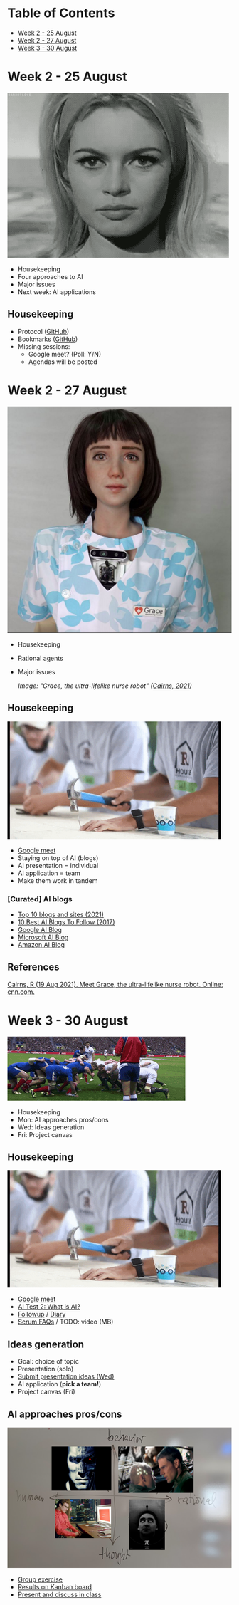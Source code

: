 
# Table of Contents

-   [Week 2 - 25 August](#org92431ef)
-   [Week 2 - 27 August](#org8b7e3e7)
-   [Week 3 - 30 August](#orgefe328c)



<a id="org92431ef"></a>

# Week 2 - 25 August

![img](./img/bardot.gif)

-   Housekeeping
-   Four approaches to AI
-   Major issues
-   Next week: AI applications


## Housekeeping

-   Protocol ([GitHub](https://github.com/birkenkrahe/ai482/blob/main/2_what_is_ai/protocol_23_aug.md))
-   Bookmarks ([GitHub](https://github.com/birkenkrahe/ai482/blob/main/bookmarks.md))
-   Missing sessions:
    -   Google meet? (Poll: Y/N)
    -   Agendas will be posted


<a id="org8b7e3e7"></a>

# Week 2 - 27 August

![img](./img/grace.png)

-   Housekeeping
-   Rational agents
-   Major issues
    
    *Image: "Grace, the ultra-lifelike nurse robot" ([Cairns, 2021](#org6dd9ff6))*


## Housekeeping

![img](./img/housekeeping.gif)

-   [Google meet](https://meet.google.com/pkv-torj-fyt)
-   Staying on top of AI (blogs)
-   AI presentation = individual
-   AI application = team
-   Make them work in tandem


### [Curated] AI blogs

-   [Top 10 blogs and sites (2021)](https://blog.feedspot.com/ai_blogs/)
-   [10 Best AI Blogs To Follow (2017)](https://blog.education-ecosystem.com/10-artificial-intelligence-blogs/)
-   [Google AI Blog](https://ai.googleblog.com/)
-   [Microsoft AI Blog](https://blogs.microsoft.com/ai/)
-   [Amazon AI Blog](https://aws.amazon.com/blogs/machine-learning/)


## References

<a id="org6dd9ff6"></a> [Cairns, R (19 Aug 2021). Meet Grace, the
ultra-lifelike nurse robot. Online: cnn.com.](https://www.cnn.com/2021/08/19/asia/grace-hanson-robotics-android-nurse-hnk-spc-intl/index.html)


<a id="orgefe328c"></a>

# Week 3 - 30 August

![img](./img/rugby.gif)

-   Housekeeping
-   Mon: AI approaches pros/cons
-   Wed: Ideas generation
-   Fri: Project canvas


## Housekeeping

![img](./img/housekeeping.gif)

-   [Google meet](https://meet.google.com/nmy-dydn-kwy)
-   [AI Test 2: What is AI?](https://lyon.schoology.com/assignment/5257337255/assessment_questions)
-   [Followup](https://github.com/birkenkrahe/ai482/blob/main/2_what_is_ai/followup_08_27.md) / [Diary](https://github.com/birkenkrahe/ai482/blob/main/diary.md)
-   [Scrum FAQs](https://github.com/birkenkrahe/org/blob/master/FAQ.md#orge594cc2) / TODO: video (MB)


## Ideas generation

-   Goal: choice of topic
-   Presentation (solo)
-   [Submit presentation ideas (Wed)](https://github.com/birkenkrahe/ai482/discussions/4)
-   AI application (**pick a team!**)
-   Project canvas (Fri)


## AI approaches pros/cons

![img](./img/approaches1.png)

-   [Group exercise](https://github.com/birkenkrahe/ai482/blob/main/2_what_is_ai/2_what_is_ai.md#pros-and-cons)
-   [Results on Kanban board](https://ideaboardz.com/for/AI%20approaches%20pros%20&amp;%20cons/4063343)
-   [Present and discuss in class](https://github.com/birkenkrahe/ai482/blob/main/3_ai_projects/AI_approaches_pros_cons.pdf)

